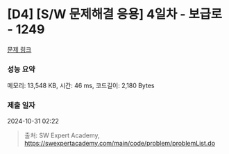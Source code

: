 # [D4] [S/W 문제해결 응용] 4일차 - 보급로 - 1249 

[문제 링크](https://swexpertacademy.com/main/code/problem/problemDetail.do?contestProbId=AV15QRX6APsCFAYD) 

### 성능 요약

메모리: 13,548 KB, 시간: 46 ms, 코드길이: 2,180 Bytes

### 제출 일자

2024-10-31 02:22



> 출처: SW Expert Academy, https://swexpertacademy.com/main/code/problem/problemList.do